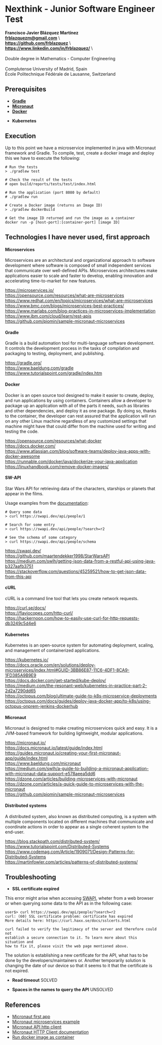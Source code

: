 # Nexthink - Junior Software Engineer Test
	
<!-- TODO: beautify! -->
**Francisco Javier Blázquez Martínez** \
**frblazquezm@gmail.com** \                     
**https://github.com/frblazquez** \            
**https://www.linkedin.com/in/frblazquez/** \  
\
Double degree in Mathematics - Computer Engineering \
\
Complutense University of Madrid, Spain \
École Politechnique Fédérale de Lausanne, Switzerland 



## Prerequisites

<!-- TODO: beautify! -->
- [**Gradle**](https://gradle.org/)        
- [**Micronaut**](https://micronaut.io/)   
- [**Docker**](https://www.docker.com/)   
<!-- TODO: Kubernetes! -->
- **Kubernetes**



## Execution

Up to this point we have a microservice implemented in java with Micronaut framework and Gradle. To compile, test, create a docker image and deploy this we have to execute the following:

```
# Run the tests
> ./gradlew test

# Check the result of the tests
# open build/reports/tests/test/index.html

# Run the application (port 8080 by default)
# ./gradlew run

# Create a Docker image (returns an Image ID)
> ./gradlew dockerBuild

# Get the image ID returned and run the image as a container
docker run -p [host-port]:[container-port] [image ID]
```



## Technologies I have never used, first approach

#### Microservices

Microservices are an architectural and organizational approach to software development where software is composed of small independent services that communicate over well-defined APIs. Microservices architectures make applications easier to scale and faster to develop, enabling innovation and accelerating time-to-market for new features.

https://microservices.io/ \
https://opensource.com/resources/what-are-microservices \
https://www.redhat.com/en/topics/microservices/what-are-microservices \
https://www.bmc.com/blogs/microservices-best-practices/ \
https://www.marlabs.com/blog-practices-in-microservices-implementation  \
https://www.ibm.com/cloud/learn/rest-apis \
https://github.com/piomin/sample-micronaut-microservices

#### Gradle

Gradle is a build automation tool for multi-language software development. It controls the development process in the tasks of compilation and packaging to testing, deployment, and publishing.

https://gradle.org/ \
https://www.baeldung.com/gradle \
https://www.tutorialspoint.com/gradle/index.htm 


#### Docker

Docker is an open source tool designed to make it easier to create, deploy, and run applications by using containers. Containers allow a developer to package up an application with all of the parts it needs, such as libraries and other dependencies, and deploy it as one package. By doing so, thanks to the container, the developer can rest assured that the application will run on any other Linux machine regardless of any customized settings that machine might have that could differ from the machine used for writing and testing the code.

https://opensource.com/resources/what-docker \
https://docs.docker.com/ \
https://www.atlassian.com/blog/software-teams/deploy-java-apps-with-docker-awesome \
https://runnable.com/docker/java/dockerize-your-java-application \
https://linuxhandbook.com/remove-docker-images/


#### SW-API

Star Wars API for retrieving data of the characters, starships or planets that appear in the films. 

Usage examples from the [documentation](https://swapi.dev/documentation):

```
# Query some data
> curl https://swapi.dev/api/people/1
```

```
# Search for some entry
> curl https://swapi.dev/api/people/?search=r2
```
 
```
# See the schema of some category
> curl https://swapi.dev/api/people/schema 
```

https://swapi.dev/ \
https://github.com/maartendekker1998/StarWarsAPI \
https://medium.com/swlh/getting-json-data-from-a-restful-api-using-java-b327aafb3751 \
https://stackoverflow.com/questions/45259521/how-to-get-json-data-from-this-api 


#### cURL

cURL is a command line tool that lets you create network requests.

https://curl.se/docs/ \
https://flaviocopes.com/http-curl/ \
https://hackernoon.com/how-to-easily-use-curl-for-http-requests-db3249c5d4e6 


#### Kubernetes

Kubernetes is an open-source system for automating deployment, scaling, and management of containerized applications.

https://kubernetes.io/ \
https://docs.oracle.com/en/solutions/deploy-microservices/index.html#GUID-3BB86E87-11C6-4DF1-8CA9-1FD385A9B9E9 \
https://docs.docker.com/get-started/kube-deploy/ \
https://medium.com/the-resonant-web/kubernetes-in-practice-part-2-2d2a7290dd65 \
https://octopus.com/blog/ultimate-guide-to-k8s-microservice-deployments \
https://octopus.com/docs/guides/deploy-java-docker-app/to-k8s/using-octopus-onprem-jenkins-dockerhub


#### Micronaut

Micronaut is designed to make creating microservices quick and easy. It is a JVM-based framework for building lightweight, modular applications. 

https://micronaut.io/ \
https://docs.micronaut.io/latest/guide/index.html \
https://guides.micronaut.io/creating-your-first-micronaut-app/guide/index.html \
https://www.baeldung.com/micronaut \
https://medium.com/swlh/a-guide-to-building-a-micronaut-application-with-micronaut-data-support-e578aeea5dd6 \
https://dzone.com/articles/building-microservices-with-micronaut \
https://dzone.com/articles/a-quick-guide-to-microservices-with-the-micronaut \
https://github.com/piomin/sample-micronaut-microservices


#### Distributed systems

A distributed system, also known as distributed computing, is a system with multiple components located on different machines that communicate and coordinate actions in order to appear as a single coherent system to the end-user.

https://blog.stackpath.com/distributed-system/ \
https://www.tutorialspoint.com/Distributed-Systems \
https://www.codemag.com/Article/1909071/Design-Patterns-for-Distributed-Systems \
https://martinfowler.com/articles/patterns-of-distributed-systems/ 



## Troubleshooting

* **SSL certificate expired**

This error might arise when accessing [SWAPI](https://swapi.dev/), wheter from a web browser or when querying some data to the API as in the following case:

```
user$> curl https://swapi.dev/api/people/?search=r2
curl: (60) SSL certificate problem: certificate has expired
More details here: https://curl.haxx.se/docs/sslcerts.html

curl failed to verify the legitimacy of the server and therefore could not
establish a secure connection to it. To learn more about this situation and
how to fix it, please visit the web page mentioned above.
```

The solution is establishing a new certificate for the API, what has to be done by the developers/maintainers or. Another temporarily solution is changing the date of our device so that it seems to it that the certificate is not expired. 

* **Read timeout**
SOLVED

* **Spaces in the names to query the API**
UNSOLVED


## References

- [Micronaut first app](https://guides.micronaut.io/creating-your-first-micronaut-app/guide/index.html)
- [Micronaut microservices example](https://github.com/piomin/sample-micronaut-microservices)
- [Micronaut API http client](https://guides.micronaut.io/micronaut-client-http/guide/index.html)
- [Micronaut HTTP Client documentation](https://docs.micronaut.io/latest/guide/index.html#httpClient)
- [Run docker image as container](https://docs.docker.com/language/nodejs/run-containers/)



